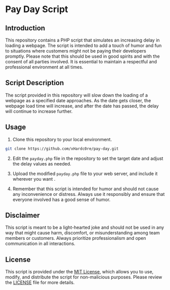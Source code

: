 # Pay Day Script

## Introduction

This repository contains a PHP script that simulates an increasing delay in loading a webpage. The script is intended to add a touch of humor and fun to situations where customers might not be paying their developers promptly. Please note that this should be used in good spirits and with the consent of all parties involved. It is essential to maintain a respectful and professional environment at all times.

## Script Description

The script provided in this repository will slow down the loading of a webpage as a specified date approaches. As the date gets closer, the webpage load time will increase, and after the date has passed, the delay will continue to increase further.

## Usage

1. Clone this repository to your local environment.

```bash
git clone https://github.com/xHardc0re/pay-day.git
```

2. Edit the `payday.php` file in the repository to set the target date and adjust the delay values as needed.

3. Upload the modified `payday.php` file to your web server, and include it wherever you want .

4. Remember that this script is intended for humor and should not cause any inconvenience or distress. Always use it responsibly and ensure that everyone involved has a good sense of humor.

## Disclaimer

This script is meant to be a light-hearted joke and should not be used in any way that might cause harm, discomfort, or misunderstanding among team members or customers. Always prioritize professionalism and open communication in all interactions.

## License

This script is provided under the [MIT License](LICENSE), which allows you to use, modify, and distribute the script for non-malicious purposes. Please review the [LICENSE](LICENSE) file for more details.
